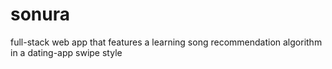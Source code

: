 # sonura
full-stack web app that features a learning song recommendation algorithm in a dating-app swipe style
